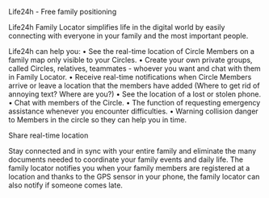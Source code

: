 Life24h - Free family positioning

Life24h Family Locator simplifies life in the digital world by easily connecting with everyone in your family and the most important people.

Life24h can help you:
• See the real-time location of Circle Members on a family map only visible to your Circles.
• Create your own private groups, called Circles, relatives, teammates - whoever you want and chat with them in Family Locator.
• Receive real-time notifications when Circle Members arrive or leave a location that the members have added (Where to get rid of annoying text? Where are you?)
• See the location of a lost or stolen phone.
• Chat with members of the Circle.
• The function of requesting emergency assistance whenever you encounter difficulties.
• Warning collision danger to Members in the circle so they can help you in time.

Share real-time location

Stay connected and in sync with your entire family and eliminate the many documents needed to coordinate your family events and daily life. The family locator notifies you when your family members are registered at a location and thanks to the GPS sensor in your phone, the family locator can also notify if someone comes late.
